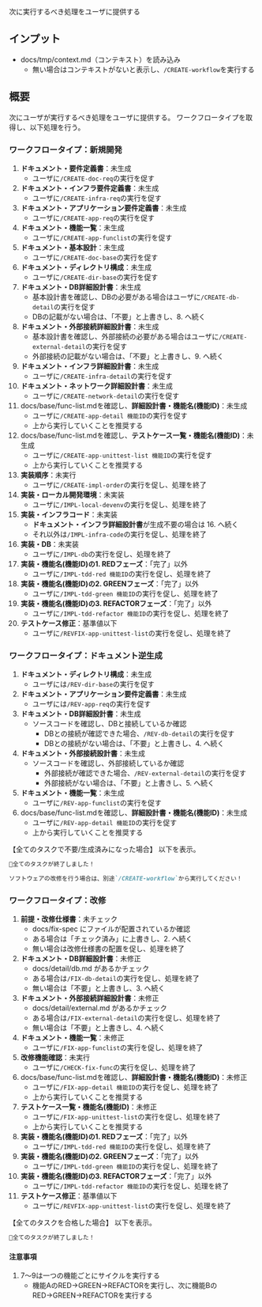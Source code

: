 次に実行するべき処理をユーザに提供する

## インプット
- docs/tmp/context.md（コンテキスト）を読み込み
    - 無い場合はコンテキストがないと表示し、`/CREATE-workflow`を実行する

## 概要
次にユーザが実行するべき処理をユーザに提供する。
ワークフロータイプを取得し、以下処理を行う。

### ワークフロータイプ：新規開発
1. **ドキュメント・要件定義書**：未生成
    - ユーザに`/CREATE-doc-req`の実行を促す
2. **ドキュメント・インフラ要件定義書**：未生成
    - ユーザに`/CREATE-infra-req`の実行を促す
3. **ドキュメント・アプリケーション要件定義書**：未生成
    - ユーザに`/CREATE-app-req`の実行を促す
4. **ドキュメント・機能一覧**：未生成
    - ユーザに`/CREATE-app-funclist`の実行を促す
5. **ドキュメント・基本設計**：未生成
    - ユーザに`/CREATE-doc-base`の実行を促す
6. **ドキュメント・ディレクトリ構成**：未生成
    - ユーザに`/CREATE-dir-base`の実行を促す
7. **ドキュメント・DB詳細設計書**：未生成
    - 基本設計書を確認し、DBの必要がある場合はユーザに`/CREATE-db-detail`の実行を促す
    - DBの記載がない場合は、「不要」と上書きし、8. へ続く
8. **ドキュメント・外部接続詳細設計書**：未生成
    - 基本設計書を確認し、外部接続の必要がある場合はユーザに`/CREATE-external-detail`の実行を促す
    - 外部接続の記載がない場合は、「不要」と上書きし、9. へ続く
9. **ドキュメント・インフラ詳細設計書**：未生成
    - ユーザに`/CREATE-infra-detail`の実行を促す
10. **ドキュメント・ネットワーク詳細設計書**：未生成
    - ユーザに`/CREATE-network-detail`の実行を促す
11. docs/base/func-list.mdを確認し、**詳細設計書・機能名(機能ID)**：未生成
    - ユーザに`/CREATE-app-detail 機能ID`の実行を促す
    - 上から実行していくことを推奨する
12. docs/base/func-list.mdを確認し、**テストケース一覧・機能名(機能ID)**：未生成
    - ユーザに`/CREATE-app-unittest-list 機能ID`の実行を促す
    - 上から実行していくことを推奨する
13. **実装順序**：未実行
    - ユーザに`/CREATE-impl-order`の実行を促し、処理を終了
14. **実装・ローカル開発環境**：未実装
    - ユーザに`/IMPL-local-devenv`の実行を促し、処理を終了
15. **実装・インフラコード**：未実装
    - **ドキュメント・インフラ詳細設計書**が生成不要の場合は 16. へ続く
    - それ以外は`/IMPL-infra-code`の実行を促し、処理を終了
16. **実装・DB**：未実装
    - ユーザに`/IMPL-db`の実行を促し、処理を終了
14. **実装・機能名(機能ID)**の**1. REDフェーズ**：「完了」以外
    - ユーザに`/IMPL-tdd-red 機能ID`の実行を促し、処理を終了
15. **実装・機能名(機能ID)**の**2. GREENフェーズ**：「完了」以外
    - ユーザに`/IMPL-tdd-green 機能ID`の実行を促し、処理を終了
16. **実装・機能名(機能ID)**の**3. REFACTORフェーズ**：「完了」以外
    - ユーザに`/IMPL-tdd-refactor 機能ID`の実行を促し、処理を終了
17. **テストケース修正**：基準値以下
    - ユーザに`/REVFIX-app-unittest-list`の実行を促し、処理を終了


### ワークフロータイプ：ドキュメント逆生成
1. **ドキュメント・ディレクトリ構成**：未生成
    - ユーザには`/REV-dir-base`の実行を促す
2. **ドキュメント・アプリケーション要件定義書**：未生成
    - ユーザには`/REV-app-req`の実行を促す
3. **ドキュメント・DB詳細設計書**：未生成
    - ソースコードを確認し、DBと接続しているか確認
        - DBとの接続が確認できた場合、`/REV-db-detail`の実行を促す
        - DBとの接続がない場合は、「不要」と上書きし、4. へ続く
4. **ドキュメント・外部接続設計書**：未生成
    - ソースコードを確認し、外部接続しているか確認
        - 外部接続が確認できた場合、`/REV-external-detail`の実行を促す
        - 外部接続がない場合は、「不要」と上書きし、5. へ続く
5. **ドキュメント・機能一覧**：未生成
    - ユーザに`/REV-app-funclist`の実行を促す
6. docs/base/func-list.mdを確認し、**詳細設計書・機能名(機能ID)**：未生成
    - ユーザに`/REV-app-detail 機能ID`の実行を促す
    - 上から実行していくことを推奨する

【全てのタスクで不要/生成済みになった場合】
以下を表示。

```markdown
🎉全てのタスクが終了しました！

ソフトウェアの改修を行う場合は、別途`/CREATE-workflow`から実行してください！
```


### ワークフロータイプ：改修
1. **前提・改修仕様書**：未チェック
    - docs/fix-spec にファイルが配置されているか確認
    - ある場合は「チェック済み」に上書きし、2. へ続く
    - 無い場合は改修仕様書の配置を促し、処理を終了
2. **ドキュメント・DB詳細設計書**：未修正
    - docs/detail/db.md があるかチェック
    - ある場合は`/FIX-db-detail`の実行を促し、処理を終了
    - 無い場合は「不要」と上書きし、3. へ続く
3. **ドキュメント・外部接続詳細設計書**：未修正
    - docs/detail/external.md があるかチェック
    - ある場合は`/FIX-external-detail`の実行を促し、処理を終了
    - 無い場合は「不要」と上書きし、4. へ続く
4. **ドキュメント・機能一覧**：未修正
    - ユーザに`/FIX-app-funclist`の実行を促し、処理を終了
5. **改修機能確認**：未実行
    - ユーザに`/CHECK-fix-func`の実行を促し、処理を終了
6. docs/base/func-list.mdを確認し、**詳細設計書・機能名(機能ID)**：未修正
    - ユーザに`/FIX-app-detail 機能ID`の実行を促し、処理を終了
    - 上から実行していくことを推奨する
7. **テストケース一覧・機能名(機能ID)**：未修正
    - ユーザに`/FIX-app-unittest-list`の実行を促し、処理を終了
    - 上から実行していくことを推奨する
7. **実装・機能名(機能ID)**の**1. REDフェーズ**：「完了」以外
    - ユーザに`/IMPL-tdd-red 機能ID`の実行を促し、処理を終了
8. **実装・機能名(機能ID)**の**2. GREENフェーズ**：「完了」以外
    - ユーザに`/IMPL-tdd-green 機能ID`の実行を促し、処理を終了
9. **実装・機能名(機能ID)**の**3. REFACTORフェーズ**：「完了」以外
    - ユーザに`/IMPL-tdd-refactor 機能ID`の実行を促し、処理を終了
10. **テストケース修正**：基準値以下
    - ユーザに`/REVFIX-app-unittest-list`の実行を促し、処理を終了

【全てのタスクを合格した場合】
以下を表示。

```markdown
🎉全てのタスクが終了しました！
```

#### 注意事項
1. 7～9は一つの機能ごとにサイクルを実行する
    - 機能AのRED→GREEN→REFACTORを実行し、次に機能BのRED→GREEN→REFACTORを実行する




